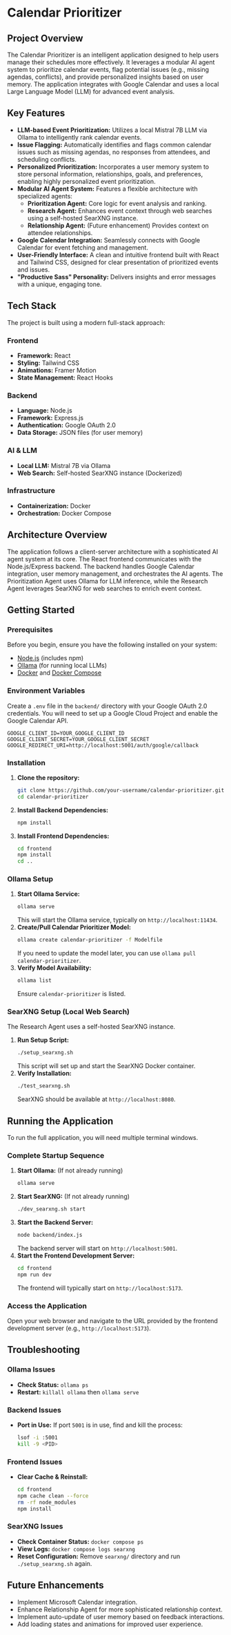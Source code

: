 # Calendar Prioritizer

## Project Overview
The Calendar Prioritizer is an intelligent application designed to help users manage their schedules more effectively. It leverages a modular AI agent system to prioritize calendar events, flag potential issues (e.g., missing agendas, conflicts), and provide personalized insights based on user memory. The application integrates with Google Calendar and uses a local Large Language Model (LLM) for advanced event analysis.

## Key Features
- **LLM-based Event Prioritization:** Utilizes a local Mistral 7B LLM via Ollama to intelligently rank calendar events.
- **Issue Flagging:** Automatically identifies and flags common calendar issues such as missing agendas, no responses from attendees, and scheduling conflicts.
- **Personalized Prioritization:** Incorporates a user memory system to store personal information, relationships, goals, and preferences, enabling highly personalized event prioritization.
- **Modular AI Agent System:** Features a flexible architecture with specialized agents:
    - **Prioritization Agent:** Core logic for event analysis and ranking.
    - **Research Agent:** Enhances event context through web searches using a self-hosted SearXNG instance.
    - **Relationship Agent:** (Future enhancement) Provides context on attendee relationships.
- **Google Calendar Integration:** Seamlessly connects with Google Calendar for event fetching and management.
- **User-Friendly Interface:** A clean and intuitive frontend built with React and Tailwind CSS, designed for clear presentation of prioritized events and issues.
- **"Productive Sass" Personality:** Delivers insights and error messages with a unique, engaging tone.

## Tech Stack
The project is built using a modern full-stack approach:

### Frontend
- **Framework:** React
- **Styling:** Tailwind CSS
- **Animations:** Framer Motion
- **State Management:** React Hooks

### Backend
- **Language:** Node.js
- **Framework:** Express.js
- **Authentication:** Google OAuth 2.0
- **Data Storage:** JSON files (for user memory)

### AI & LLM
- **Local LLM:** Mistral 7B via Ollama
- **Web Search:** Self-hosted SearXNG instance (Dockerized)

### Infrastructure
- **Containerization:** Docker
- **Orchestration:** Docker Compose

## Architecture Overview
The application follows a client-server architecture with a sophisticated AI agent system at its core. The React frontend communicates with the Node.js/Express backend. The backend handles Google Calendar integration, user memory management, and orchestrates the AI agents. The Prioritization Agent uses Ollama for LLM inference, while the Research Agent leverages SearXNG for web searches to enrich event context.

## Getting Started

### Prerequisites
Before you begin, ensure you have the following installed on your system:
- [Node.js](https://nodejs.org/en/download/) (includes npm)
- [Ollama](https://ollama.ai/download) (for running local LLMs)
- [Docker](https://www.docker.com/get-started/) and [Docker Compose](https://docs.docker.com/compose/install/)

### Environment Variables
Create a `.env` file in the `backend/` directory with your Google OAuth 2.0 credentials. You will need to set up a Google Cloud Project and enable the Google Calendar API.
```
GOOGLE_CLIENT_ID=YOUR_GOOGLE_CLIENT_ID
GOOGLE_CLIENT_SECRET=YOUR_GOOGLE_CLIENT_SECRET
GOOGLE_REDIRECT_URI=http://localhost:5001/auth/google/callback
```

### Installation
1.  **Clone the repository:**
    ```bash
    git clone https://github.com/your-username/calendar-prioritizer.git
    cd calendar-prioritizer
    ```
2.  **Install Backend Dependencies:**
    ```bash
    npm install
    ```
3.  **Install Frontend Dependencies:**
    ```bash
    cd frontend
    npm install
    cd ..
    ```

### Ollama Setup
1.  **Start Ollama Service:**
    ```bash
    ollama serve
    ```
    This will start the Ollama service, typically on `http://localhost:11434`.
2.  **Create/Pull Calendar Prioritizer Model:**
    ```bash
    ollama create calendar-prioritizer -f Modelfile
    ```
    If you need to update the model later, you can use `ollama pull calendar-prioritizer`.
3.  **Verify Model Availability:**
    ```bash
    ollama list
    ```
    Ensure `calendar-prioritizer` is listed.

### SearXNG Setup (Local Web Search)
The Research Agent uses a self-hosted SearXNG instance.
1.  **Run Setup Script:**
    ```bash
    ./setup_searxng.sh
    ```
    This script will set up and start the SearXNG Docker container.
2.  **Verify Installation:**
    ```bash
    ./test_searxng.sh
    ```
    SearXNG should be available at `http://localhost:8080`.

## Running the Application

To run the full application, you will need multiple terminal windows.

### Complete Startup Sequence
1.  **Start Ollama:** (If not already running)
    ```bash
    ollama serve
    ```
2.  **Start SearXNG:** (If not already running)
    ```bash
    ./dev_searxng.sh start
    ```
3.  **Start the Backend Server:**
    ```bash
    node backend/index.js
    ```
    The backend server will start on `http://localhost:5001`.
4.  **Start the Frontend Development Server:**
    ```bash
    cd frontend
    npm run dev
    ```
    The frontend will typically start on `http://localhost:5173`.

### Access the Application
Open your web browser and navigate to the URL provided by the frontend development server (e.g., `http://localhost:5173`).

## Troubleshooting

### Ollama Issues
- **Check Status:** `ollama ps`
- **Restart:** `killall ollama` then `ollama serve`

### Backend Issues
- **Port in Use:** If port `5001` is in use, find and kill the process:
    ```bash
    lsof -i :5001
    kill -9 <PID>
    ```

### Frontend Issues
- **Clear Cache & Reinstall:**
    ```bash
    cd frontend
    npm cache clean --force
    rm -rf node_modules
    npm install
    ```

### SearXNG Issues
- **Check Container Status:** `docker compose ps`
- **View Logs:** `docker compose logs searxng`
- **Reset Configuration:** Remove `searxng/` directory and run `./setup_searxng.sh` again.

## Future Enhancements
- Implement Microsoft Calendar integration.
- Enhance Relationship Agent for more sophisticated relationship context.
- Implement auto-update of user memory based on feedback interactions.
- Add loading states and animations for improved user experience.
